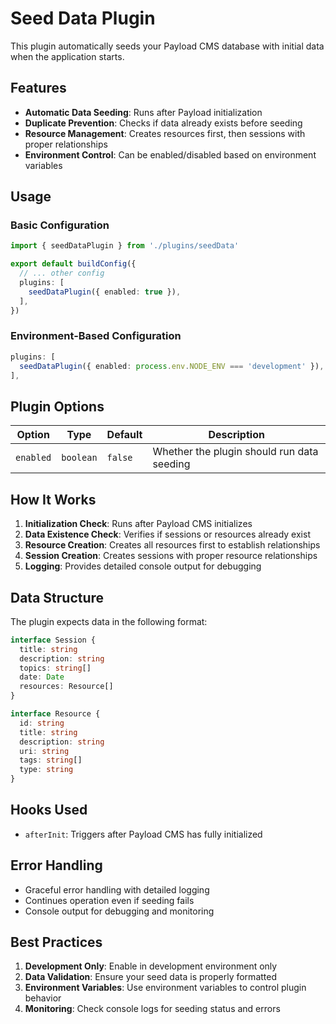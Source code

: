 # Seed Data Plugin

This plugin automatically seeds your Payload CMS database with initial data when the application starts.

## Features

- **Automatic Data Seeding**: Runs after Payload initialization
- **Duplicate Prevention**: Checks if data already exists before seeding
- **Resource Management**: Creates resources first, then sessions with proper relationships
- **Environment Control**: Can be enabled/disabled based on environment variables

## Usage

### Basic Configuration

```typescript
import { seedDataPlugin } from './plugins/seedData'

export default buildConfig({
  // ... other config
  plugins: [
    seedDataPlugin({ enabled: true }),
  ],
})
```

### Environment-Based Configuration

```typescript
plugins: [
  seedDataPlugin({ enabled: process.env.NODE_ENV === 'development' }),
],
```

## Plugin Options

| Option | Type | Default | Description |
|--------|------|---------|-------------|
| `enabled` | `boolean` | `false` | Whether the plugin should run data seeding |

## How It Works

1. **Initialization Check**: Runs after Payload CMS initializes
2. **Data Existence Check**: Verifies if sessions or resources already exist
3. **Resource Creation**: Creates all resources first to establish relationships
4. **Session Creation**: Creates sessions with proper resource relationships
5. **Logging**: Provides detailed console output for debugging

## Data Structure

The plugin expects data in the following format:

```typescript
interface Session {
  title: string
  description: string
  topics: string[]
  date: Date
  resources: Resource[]
}

interface Resource {
  id: string
  title: string
  description: string
  uri: string
  tags: string[]
  type: string
}
```

## Hooks Used

- `afterInit`: Triggers after Payload CMS has fully initialized

## Error Handling

- Graceful error handling with detailed logging
- Continues operation even if seeding fails
- Console output for debugging and monitoring

## Best Practices

1. **Development Only**: Enable in development environment only
2. **Data Validation**: Ensure your seed data is properly formatted
3. **Environment Variables**: Use environment variables to control plugin behavior
4. **Monitoring**: Check console logs for seeding status and errors
